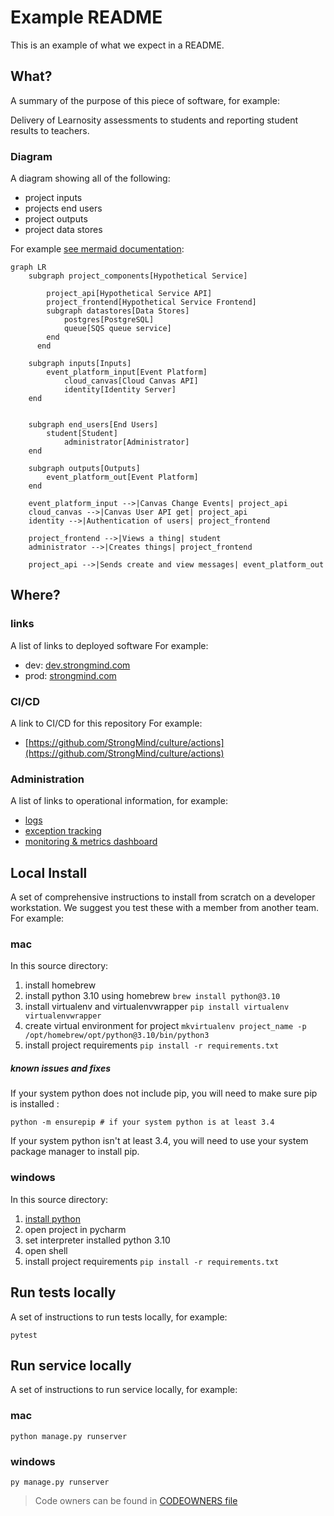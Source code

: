 # Example README

This is an example of what we expect in a README.

## What?

A summary of the purpose of this piece of software, for example: 

Delivery of Learnosity assessments to students and reporting student results to teachers.


### Diagram
A diagram showing all of the following:
* project inputs
* projects end users
* project outputs
* project data stores

For example [see mermaid documentation](https://mermaid-js.github.io/mermaid/#/./flowchart?id=flowcharts-basic-syntax):

```mermaid
graph LR
    subgraph project_components[Hypothetical Service]
    	
	    project_api[Hypothetical Service API]
	    project_frontend[Hypothetical Service Frontend]
	    subgraph datastores[Data Stores]
    		postgres[PostgreSQL]
    		queue[SQS queue service]
    	end
	  end

    subgraph inputs[Inputs]
    	event_platform_input[Event Platform]
			cloud_canvas[Cloud Canvas API]
			identity[Identity Server]
    end
    

    subgraph end_users[End Users]
	    student[Student]
			administrator[Administrator]
    end
    
    subgraph outputs[Outputs]
    	event_platform_out[Event Platform]
    end
    
    event_platform_input -->|Canvas Change Events| project_api
    cloud_canvas -->|Canvas User API get| project_api
    identity -->|Authentication of users| project_frontend
    
    project_frontend -->|Views a thing| student
    administrator -->|Creates things| project_frontend
    
    project_api -->|Sends create and view messages| event_platform_out

```


## Where?

### links
A list of links to deployed software
For example:

* dev: [dev.strongmind.com](https://dev.strongmind.com)
* prod: [strongmind.com](https://strongmind.com)

### CI/CD
A link to CI/CD for this repository
For example:

* [https://github.com/StrongMind/culture/actions](https://github.com/StrongMind/culture/actions)

### Administration
A list of links to operational information, for example:

* [logs](https://us-west-2.console.aws.amazon.com/cloudwatch/home?region=us-west-2#logsV2:logs-insights$3FqueryDetail$[…]*2flambda*2fid-mapper-prod$2529$2529)
* [exception tracking](https://sentry.io/organizations/strongmind-4j/projects/id-mapper/?project=6262579)
* [monitoring & metrics dashboard](https://us-west-2.console.aws.amazon.com/cloudwatch/home?region=us-west-2#dashboards:name=identifier-mapper-prod)



## Local Install
A set of comprehensive instructions to install from scratch on a developer workstation. We suggest you test these with a member from another team. For example:

### mac
In this source directory:
1. install homebrew
2. install python 3.10 using homebrew `brew install python@3.10`
3. install virtualenv and virtualenvwrapper `pip install virtualenv virtualenvwrapper`
4. create virtual environment for project `mkvirtualenv project_name -p /opt/homebrew/opt/python@3.10/bin/python3`
5. install project requirements `pip install -r requirements.txt`

##### known issues and fixes

If your system python does not include pip, you will need to make sure pip is installed :

```console
python -m ensurepip # if your system python is at least 3.4
```

If your system python isn't at least 3.4, you will need to use your system package manager to install pip.


### windows
In this source directory:
1. [install python](https://www.python.org/downloads/release/python-3105/)
2. open project in pycharm
3. set interpreter installed python 3.10
4. open shell
5. install project requirements `pip install -r requirements.txt`

## Run tests locally
A set of instructions to run tests locally, for example:

```console
pytest
```

## Run service locally
A set of instructions to run service locally, for example:

### mac
```console
python manage.py runserver
```

### windows
```console
py manage.py runserver
```

> Code owners can be found in [CODEOWNERS file](./CODEOWNERS)





